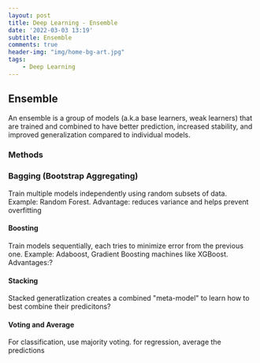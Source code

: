 ```yaml
---
layout: post
title: Deep Learning - Ensemble
date: '2022-03-03 13:19'
subtitle: Ensemble
comments: true
header-img: "img/home-bg-art.jpg"
tags:
    - Deep Learning
---
```


## Ensemble

An ensemble is a group of models (a.k.a base learners, weak learners) that are trained and combined to have better prediction, increased stability, and improved generalization compared to individual models.

### Methods

### Bagging (Bootstrap Aggregating)

Train multiple models independently using random subsets of data. Example: Random Forest. Advantage: reduces variance and helps prevent overfitting

#### Boosting

Train models sequentially, each tries to minimize error from the previous one. Example: Adaboost, Gradient Boosting machines like XGBoost. Advantages:?

#### Stacking

Stacked generatlization creates a combined "meta-model" to learn how to best combine their predicitons?

#### Voting and Average

For classification, use majority voting. for regression, average the predictions

